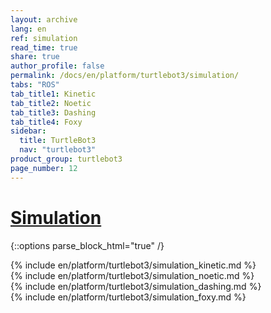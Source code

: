 ```yaml
---
layout: archive
lang: en
ref: simulation
read_time: true
share: true
author_profile: false
permalink: /docs/en/platform/turtlebot3/simulation/
tabs: "ROS"
tab_title1: Kinetic
tab_title2: Noetic
tab_title3: Dashing
tab_title4: Foxy
sidebar:
  title: TurtleBot3
  nav: "turtlebot3"
product_group: turtlebot3
page_number: 12
---
```


<div style="counter-reset: h1 5"></div>

# [Simulation](#simulation)

{::options parse_block_html="true" /}

<section id="{{ page.tab_title1 }}" class="tab_contents">
{% include en/platform/turtlebot3/simulation_kinetic.md %}
</section>

<section id="{{ page.tab_title2 }}" class="tab_contents">
{% include en/platform/turtlebot3/simulation_noetic.md %}
</section>

<section id="{{ page.tab_title3 }}" class="tab_contents">
{% include en/platform/turtlebot3/simulation_dashing.md %}
</section>

<section id="{{ page.tab_title4 }}" class="tab_contents">
{% include en/platform/turtlebot3/simulation_foxy.md %}
</section>
